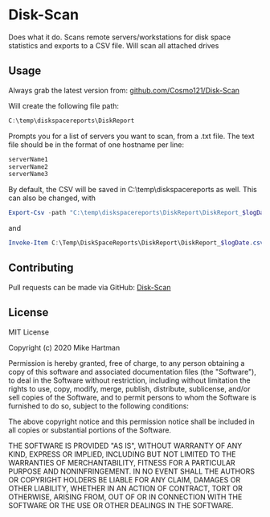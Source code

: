 # Disk-Scan

Does what it do. Scans remote servers/workstations for disk space statistics and exports to a CSV file. Will scan all attached drives


## Usage

Always grab the latest version from: [github.com/Cosmo121/Disk-Scan](https://github.com/Cosmo121/Disk-Scan)

Will create the following file path:
```PowerShell
C:\temp\diskspacereports\DiskReport
```
Prompts you for a list of servers you want to scan, from a .txt file. The text file should be in the format of one hostname per line:
```PowerShell
serverName1
serverName2
serverName3
```

By default, the CSV will be saved in C:\temp\diskspacereports as well. This can also be changed, with

```PowerShell
Export-Csv -path "C:\temp\diskspacereports\DiskReport\DiskReport_$logDate.csv" 
```
and
```PowerShell
Invoke-Item C:\Temp\DiskSpaceReports\DiskReport\DiskReport_$logDate.csv
```

## Contributing
Pull requests can be made via GitHub: [Disk-Scan](https://github.com/Cosmo121/Disk-Scan)

## License
MIT License

Copyright (c) 2020 Mike Hartman

Permission is hereby granted, free of charge, to any person obtaining a copy
of this software and associated documentation files (the "Software"), to deal
in the Software without restriction, including without limitation the rights
to use, copy, modify, merge, publish, distribute, sublicense, and/or sell
copies of the Software, and to permit persons to whom the Software is
furnished to do so, subject to the following conditions:

The above copyright notice and this permission notice shall be included in all
copies or substantial portions of the Software.

THE SOFTWARE IS PROVIDED "AS IS", WITHOUT WARRANTY OF ANY KIND, EXPRESS OR
IMPLIED, INCLUDING BUT NOT LIMITED TO THE WARRANTIES OF MERCHANTABILITY,
FITNESS FOR A PARTICULAR PURPOSE AND NONINFRINGEMENT. IN NO EVENT SHALL THE
AUTHORS OR COPYRIGHT HOLDERS BE LIABLE FOR ANY CLAIM, DAMAGES OR OTHER
LIABILITY, WHETHER IN AN ACTION OF CONTRACT, TORT OR OTHERWISE, ARISING FROM,
OUT OF OR IN CONNECTION WITH THE SOFTWARE OR THE USE OR OTHER DEALINGS IN THE
SOFTWARE.
